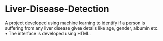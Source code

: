 # Liver-Disease-Detection
A project developed using machine learning to identify if a person is suffering from any liver disease given details like age, gender, albumin etc. • The interface is developed using HTML.
